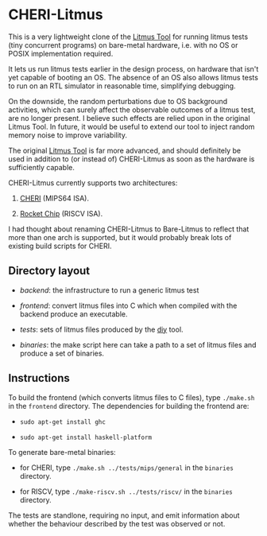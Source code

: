 # CHERI-Litmus

This is a very lightweight clone of the [Litmus
Tool](http://diy.inria.fr/) for running litmus tests (tiny concurrent
programs) on bare-metal hardware, i.e. with no OS or POSIX
implementation required.  

It lets us run litmus tests earlier in the design process, on hardware
that isn't yet capable of booting an OS.  The absence of an OS also
allows litmus tests to run on an RTL simulator in reasonable time,
simplifying debugging.

On the downside, the random perturbations due to OS background
activities, which can surely affect the observable outcomes of a
litmus test, are no longer present.  I believe such effects are relied
upon in the original Litmus Tool.  In future, it would be useful to
extend our tool to inject random memory noise to improve variability.

The original [Litmus Tool](http://diy.inria.fr/) is far more advanced,
and should definitely be used in addition to (or instead of)
CHERI-Litmus as soon as the hardware is sufficiently capable.

CHERI-Litmus currently supports two architectures:

1. [CHERI](https://cheri-cpu.org/) (MIPS64 ISA).

2. [Rocket Chip](https://github.com/ucb-bar/rocket-chip) (RISCV ISA).

I had thought about renaming CHERI-Litmus to Bare-Litmus to reflect
that more than one arch is supported, but it would probably break lots
of existing build scripts for CHERI.

## Directory layout

  * *backend*: the infrastructure to run a generic litmus test

  * *frontend*: convert litmus files into C which when compiled with the
    backend produce an executable.

  * *tests*: sets of litmus files produced by the [diy](http://diy.inria.fr/)
    tool.

  * *binaries*: the make script here can take a path to a set of litmus
    files and produce a set of binaries.

## Instructions

To build the frontend (which converts litmus files to C files), type
`./make.sh` in the `frontend` directory.  The dependencies for
building the frontend are:

  * `sudo apt-get install ghc`

  * `sudo apt-get install haskell-platform`

To generate bare-metal binaries:

  * for CHERI, type `./make.sh ../tests/mips/general`
    in the `binaries` directory.

  * for RISCV, type `./make-riscv.sh ../tests/riscv/`
    in the `binaries` directory.

The tests are standlone, requiring no input, and emit information
about whether the behaviour described by the test was observed or not.
